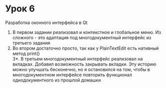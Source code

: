 # Урок 6
Разработка оконного интерфейса в Qt

1. В первом задании реализовал и контекстное и глобальное меню. Из сложного - это адаптация под многодокументный интерфейс из третьего задания   
2. Во втором достаточно просто, так как у PlainTextEdit есть нативный метод print()  
3*. В третьем многодокументный интерфейс реализовал на вкладках. Добавил возможность закрывать вкладки. Эту историю можно улучшать бесконечно, но я остановился на том, чтобы в многодокументном интерфейсе повторить функционал однодокументного из прошлой домашки   
